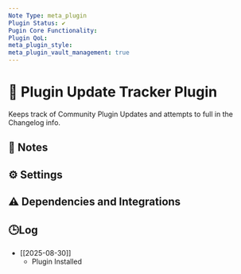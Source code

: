 ```yaml
---
Note Type: meta_plugin
Plugin Status: ✔️
Pugin Core Functionality:
Plugin QoL:
meta_plugin_style:
meta_plugin_vault_management: true
---
```

# 🔌 Plugin Update Tracker Plugin

Keeps track of Community Plugin Updates and attempts to full in the Changelog info.

## 📝 Notes

## ⚙️ Settings

## ⚠️ Dependencies and Integrations

## 🕒Log

- [[2025-08-30]]
	- Plugin Installed
